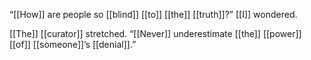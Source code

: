 “[[How]] are people so [[blind]] [[to]] [[the]] [[truth]]?” [[I]] wondered.

[[The]] [[curator]] stretched. “[[Never]] underestimate [[the]] [[power]] [[of]] [[someone]]’s [[denial]].”